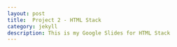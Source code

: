 ```yaml
---
layout: post
title:  Project 2 - HTML Stack
category: jekyll 
description: This is my Google Slides for HTML Stack
---
```

